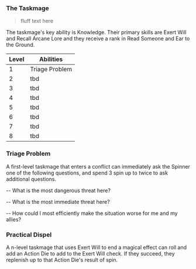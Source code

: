 ### The Taskmage

> fluff text here

The taskmage's key ability is Knowledge. Their primary skills are Exert Will and Recall Arcane Lore and they receive a rank in Read Someone and Ear to the Ground.

| Level | Abilities |
| ----- | --------- |
| 1 | Triage Problem |
| 2 | tbd |
| 3 | tbd |
| 4 | tbd |
| 5 | tbd |
| 6 | tbd |
| 7 | tbd |
| 8 | tbd |

### Triage Problem
A first-level taskmage that enters a conflict can immediately ask the Spinner one of the following questions, and spend 3 spin up to twice to ask additional questions.

-- What is the most dangerous threat here?

-- What is the most immediate threat here?

-- How could I most efficiently make the situation worse for me and my allies?

### Practical Dispel
A n-level taskmage that uses Exert Will to end a magical effect can roll and add an Action Die to add to the Exert Will check. If they succeed, they replenish up to that Action Die's result of spin.
